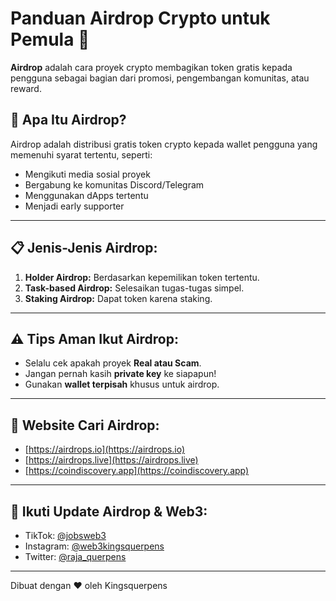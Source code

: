 # Panduan Airdrop Crypto untuk Pemula 🚀

**Airdrop** adalah cara proyek crypto membagikan token gratis kepada pengguna sebagai bagian dari promosi, pengembangan komunitas, atau reward.

## 🔑 Apa Itu Airdrop?
Airdrop adalah distribusi gratis token crypto kepada wallet pengguna yang memenuhi syarat tertentu, seperti:
- Mengikuti media sosial proyek
- Bergabung ke komunitas Discord/Telegram
- Menggunakan dApps tertentu
- Menjadi early supporter

---

## 📋 Jenis-Jenis Airdrop:
1. **Holder Airdrop:** Berdasarkan kepemilikan token tertentu.
2. **Task-based Airdrop:** Selesaikan tugas-tugas simpel.
3. **Staking Airdrop:** Dapat token karena staking.

---

## ⚠️ Tips Aman Ikut Airdrop:
- Selalu cek apakah proyek **Real atau Scam**.
- Jangan pernah kasih **private key** ke siapapun!
- Gunakan **wallet terpisah** khusus untuk airdrop.

---

## 🌟 Website Cari Airdrop:
- [https://airdrops.io](https://airdrops.io)
- [https://airdrops.live](https://airdrops.live)
- [https://coindiscovery.app](https://coindiscovery.app)

---

## 🔗 Ikuti Update Airdrop & Web3:
- TikTok: [@jobsweb3](https://tiktok.com/@jobsweb3)
- Instagram: [@web3kingsquerpens](https://instagram.com/web3kingsquerpens)
- Twitter: [@raja_querpens](https://twitter.com/raja_querpens)

---
Dibuat dengan ❤️ oleh Kingsquerpens
